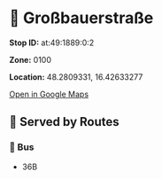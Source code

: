 # 🚉 Großbauerstraße


**Stop ID:** at:49:1889:0:2

**Zone:** 0100

**Location:** 48.2809331, 16.42633277

[Open in Google Maps](https://www.google.com/maps?q=48.2809331,16.42633277)

## 🚆 Served by Routes

### 🚌 Bus
- 36B